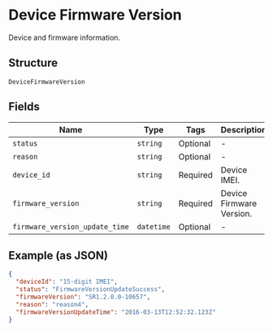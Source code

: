 
# Device Firmware Version

Device and firmware information.

## Structure

`DeviceFirmwareVersion`

## Fields

| Name | Type | Tags | Description |
|  --- | --- | --- | --- |
| `status` | `string` | Optional | - |
| `reason` | `string` | Optional | - |
| `device_id` | `string` | Required | Device IMEI. |
| `firmware_version` | `string` | Required | Device Firmware Version. |
| `firmware_version_update_time` | `datetime` | Optional | - |

## Example (as JSON)

```json
{
  "deviceId": "15-digit IMEI",
  "status": "FirmwareVersionUpdateSuccess",
  "firmwareVersion": "SR1.2.0.0-10657",
  "reason": "reason4",
  "firmwareVersionUpdateTime": "2016-03-13T12:52:32.123Z"
}
```

